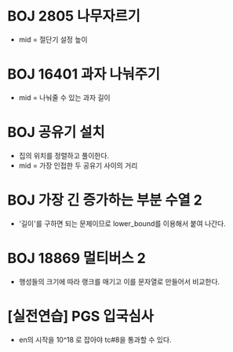 # BOJ 2805 나무자르기 
- mid = 절단기 설정 높이

# BOJ 16401 과자 나눠주기
- mid = 나눠줄 수 있는 과자 길이

# BOJ 공유기 설치
- 집의 위치를 정렬하고 풀이한다.
- mid = 가장 인접한 두 공유기 사이의 거리

# BOJ 가장 긴 증가하는 부분 수열 2
- '길이'를 구하면 되는 문제이므로 lower_bound를 이용해서 붙여 나간다.

# BOJ 18869 멀티버스 2 
- 행성들의 크기에 따라 랭크를 매기고 이를 문자열로 만들어서 비교한다.


# [실전연습] PGS 입국심사
- en의 시작을 10^18 로 잡아야 tc#8을 통과할 수 있다.